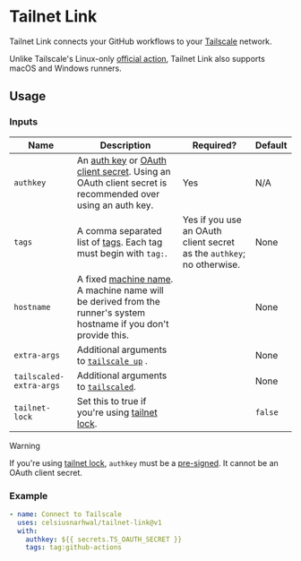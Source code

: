 # Tailnet Link

Tailnet Link connects your GitHub workflows to your [Tailscale](https://tailscale.com) network.

Unlike Tailscale's Linux-only [official action](https://github.com/tailscale/github-action), Tailnet Link also supports
macOS and Windows runners.

## Usage

### Inputs

| **Name**                | **Description**                                                                                                                                                                                   | **Required?**                                                         | **Default** |
|-------------------------|---------------------------------------------------------------------------------------------------------------------------------------------------------------------------------------------------|-----------------------------------------------------------------------|-------------|
| `authkey`               | An [auth key](https://tailscale.com/kb/1085/auth-keys) or [OAuth client secret](https://tailscale.com/kb/1215/oauth-clients). Using an OAuth client secret is recommended over using an auth key. | Yes                                                                   | N/A         |
| `tags`                  | A comma separated list of [tags](https://tailscale.com/kb/1068/tags). Each tag must begin with `tag:`.                                                                                            | Yes if you use an OAuth client secret as the `authkey`; no otherwise. | None        |
| `hostname`              | A fixed [machine name](https://tailscale.com/kb/1098/machine-names). A machine name will be derived from the runner's system hostname if you don't provide this.                                  |                                                                       | None        |
| `extra-args`            | Additional arguments to [`tailscale up`](https://tailscale.com/kb/1241/tailscale-up)  .                                                                                                           |                                                                       | None        |
| `tailscaled-extra-args` | Additional arguments to [`tailscaled`](https://tailscale.com/kb/1278/tailscaled#flags-to-tailscaled).                                                                                             |                                                                       | None        |
| `tailnet-lock`          | Set this to true if you're using [tailnet lock](https://tailscale.com/kb/1226/tailnet-lock).                                                                                                      |                                                                       | `false`     |

>[!WARNING]
> If you're using [tailnet lock](https://tailscale.com/kb/1226/tailnet-lock), `authkey` must be a [pre-signed](https://tailscale.com/kb/1226/tailnet-lock?q=pre+signed#add-a-node-using-a-pre-signed-auth-key). It cannot be an OAuth client secret.

### Example

```yaml
- name: Connect to Tailscale
  uses: celsiusnarhwal/tailnet-link@v1
  with:
    authkey: ${{ secrets.TS_OAUTH_SECRET }}
    tags: tag:github-actions
```